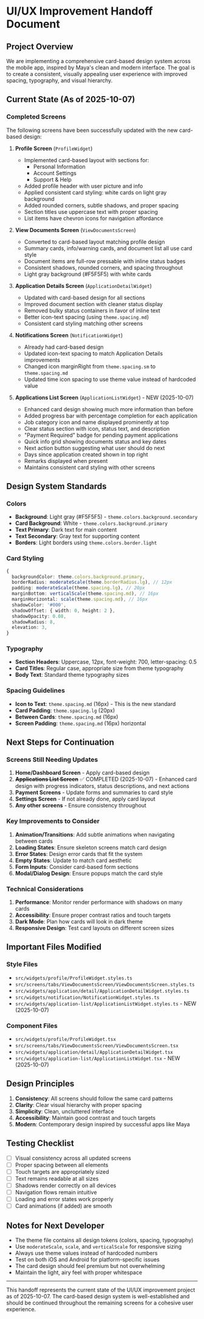 # UI/UX Improvement Handoff Document

## Project Overview
We are implementing a comprehensive card-based design system across the mobile app, inspired by Maya's clean and modern interface. The goal is to create a consistent, visually appealing user experience with improved spacing, typography, and visual hierarchy.

## Current State (As of 2025-10-07)

### Completed Screens
The following screens have been successfully updated with the new card-based design:

1. **Profile Screen** (`ProfileWidget`)
   - Implemented card-based layout with sections for:
     - Personal Information
     - Account Settings  
     - Support & Help
   - Added profile header with user picture and info
   - Applied consistent card styling: white cards on light gray background
   - Added rounded corners, subtle shadows, and proper spacing
   - Section titles use uppercase text with proper spacing
   - List items have chevron icons for navigation affordance

2. **View Documents Screen** (`ViewDocumentsScreen`)
   - Converted to card-based layout matching profile design
   - Summary cards, info/warning cards, and document list all use card style
   - Document items are full-row pressable with inline status badges
   - Consistent shadows, rounded corners, and spacing throughout
   - Light gray background (#F5F5F5) with white cards

3. **Application Details Screen** (`ApplicationDetailWidget`)
   - Updated with card-based design for all sections
   - Improved document section with cleaner status display
   - Removed bulky status containers in favor of inline text
   - Better icon-text spacing (using `theme.spacing.md`)
   - Consistent card styling matching other screens

4. **Notifications Screen** (`NotificationWidget`)
   - Already had card-based design
   - Updated icon-text spacing to match Application Details improvements
   - Changed icon marginRight from `theme.spacing.sm` to `theme.spacing.md`
   - Updated time icon spacing to use theme value instead of hardcoded value

5. **Applications List Screen** (`ApplicationListWidget`) - NEW (2025-10-07)
   - Enhanced card design showing much more information than before
   - Added progress bar with percentage completion for each application
   - Job category icon and name displayed prominently at top
   - Clear status section with icon, status text, and description
   - "Payment Required" badge for pending payment applications
   - Quick info grid showing documents status and key dates
   - Next action button suggesting what user should do next
   - Days since application created shown in top right
   - Remarks displayed when present
   - Maintains consistent card styling with other screens

## Design System Standards

### Colors
- **Background**: Light gray (#F5F5F5) - `theme.colors.background.secondary`
- **Card Background**: White - `theme.colors.background.primary`
- **Text Primary**: Dark text for main content
- **Text Secondary**: Gray text for supporting content
- **Borders**: Light borders using `theme.colors.border.light`

### Card Styling
```typescript
{
  backgroundColor: theme.colors.background.primary,
  borderRadius: moderateScale(theme.borderRadius.lg), // 12px
  padding: moderateScale(theme.spacing.lg), // 20px
  marginBottom: verticalScale(theme.spacing.md), // 16px
  marginHorizontal: scale(theme.spacing.md), // 16px
  shadowColor: '#000',
  shadowOffset: { width: 0, height: 2 },
  shadowOpacity: 0.08,
  shadowRadius: 8,
  elevation: 3,
}
```

### Typography
- **Section Headers**: Uppercase, 12px, font-weight: 700, letter-spacing: 0.5
- **Card Titles**: Regular case, appropriate size from theme typography
- **Body Text**: Standard theme typography sizes

### Spacing Guidelines
- **Icon to Text**: `theme.spacing.md` (16px) - This is the new standard
- **Card Padding**: `theme.spacing.lg` (20px)
- **Between Cards**: `theme.spacing.md` (16px)
- **Screen Padding**: `theme.spacing.md` (16px) horizontal

## Next Steps for Continuation

### Screens Still Needing Updates
1. **Home/Dashboard Screen** - Apply card-based design
2. ~~**Applications List Screen**~~ ✅ COMPLETED (2025-10-07) - Enhanced card design with progress indicators, status descriptions, and next actions
3. **Payment Screens** - Update forms and summaries to card style
4. **Settings Screen** - If not already done, apply card layout
5. **Any other screens** - Ensure consistency throughout

### Key Improvements to Consider
1. **Animation/Transitions**: Add subtle animations when navigating between cards
2. **Loading States**: Ensure skeleton screens match card design
3. **Error States**: Design error cards that fit the system
4. **Empty States**: Update to match card aesthetic
5. **Form Inputs**: Consider card-based form sections
6. **Modal/Dialog Design**: Ensure popups match the card style

### Technical Considerations
1. **Performance**: Monitor render performance with shadows on many cards
2. **Accessibility**: Ensure proper contrast ratios and touch targets
3. **Dark Mode**: Plan how cards will look in dark theme
4. **Responsive Design**: Test card layouts on different screen sizes

## Important Files Modified

### Style Files
- `src/widgets/profile/ProfileWidget.styles.ts`
- `src/screens/tabs/ViewDocumentsScreen/ViewDocumentsScreen.styles.ts`
- `src/widgets/application/detail/ApplicationDetailWidget.styles.ts`
- `src/widgets/notification/NotificationWidget.styles.ts`
- `src/widgets/application-list/ApplicationListWidget.styles.ts` - NEW (2025-10-07)

### Component Files
- `src/widgets/profile/ProfileWidget.tsx`
- `src/screens/tabs/ViewDocumentsScreen/ViewDocumentsScreen.tsx`
- `src/widgets/application/detail/ApplicationDetailWidget.tsx`
- `src/widgets/application-list/ApplicationListWidget.tsx` - NEW (2025-10-07)

## Design Principles
1. **Consistency**: All screens should follow the same card patterns
2. **Clarity**: Clear visual hierarchy with proper spacing
3. **Simplicity**: Clean, uncluttered interface
4. **Accessibility**: Maintain good contrast and touch targets
5. **Modern**: Contemporary design inspired by successful apps like Maya

## Testing Checklist
- [ ] Visual consistency across all updated screens
- [ ] Proper spacing between all elements
- [ ] Touch targets are appropriately sized
- [ ] Text remains readable at all sizes
- [ ] Shadows render correctly on all devices
- [ ] Navigation flows remain intuitive
- [ ] Loading and error states work properly
- [ ] Card animations (if added) are smooth

## Notes for Next Developer
- The theme file contains all design tokens (colors, spacing, typography)
- Use `moderateScale`, `scale`, and `verticalScale` for responsive sizing
- Always use theme values instead of hardcoded numbers
- Test on both iOS and Android for platform-specific issues
- The card design should feel premium but not overwhelming
- Maintain the light, airy feel with proper whitespace

---

This handoff represents the current state of the UI/UX improvement project as of 2025-10-07. The card-based design system is well-established and should be continued throughout the remaining screens for a cohesive user experience.
